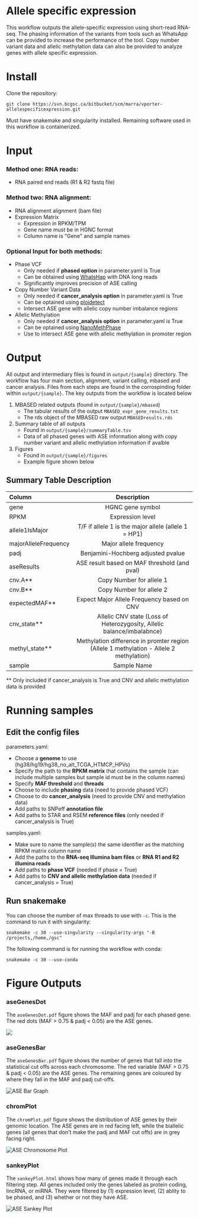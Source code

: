 
# Allele specific expression
This workflow outputs the allele-specific expression using short-read RNA-seq. The phasing information of the variants from tools such as WhatsApp can be provided to increase the performance of the tool. Copy number variant data and allelic methylation data can also be provided to analyze genes with allele specific expression.

# Install
Clone the repository:

```
git clone https://svn.bcgsc.ca/bitbucket/scm/marra/vporter-allelespecificexpression.git
```

Must have snakemake and singularity installed. Remaining software used in this workflow is containerized. 

# Input

### **Method one**: RNA reads: <br />
- RNA paired end reads (R1 & R2 fastq file)

### **Method two**: RNA alignment: <br />
- RNA alignment alignment (bam file)
- Expression Matrix 
    - Expression in RPKM/TPM
    - Gene name must be in HGNC format
    - Column name is "Gene" and sample names

### **Optional Input for both methods:**
- Phase VCF
    - Only needed if **phased option** in parameter.yaml is True   
    - Can be obtained using [WhatsHap](https://github.com/whatshap/whatshap/) with DNA long reads
    - Significantly improves precision of ASE calling
 - Copy Number Variant Data
    - Only needed if **cancer_analysis option** in parameter.yaml is True 
    - Can be optained using [ploidetect](https://github.com/lculibrk/Ploidetect)
    - Intersect ASE gene with allelic copy number imbalance regions
- Allelic Methylation
    - Only needed if **cancer_analysis option** in parameter.yaml is True 
    - Can be optained using [NanoMethPhase](https://github.com/vahidAK/NanoMethPhase)
    - Use to intersect ASE gene with allelic methylation in promoter region

# **Output**
All output and intermediary files is found in `output/{sample}` directory. The workflow has four main section, alignment, variant calling, mbased and cancer analysis. Files from each steps are found in the corrospinding folder within `output/{sample}`. The key outputs from the workflow is located below

1. MBASED related outputs (found in `output/{sample}/mbased`)
    - The tabular results of the output `MBASED_expr_gene_results.txt`
    - The rds object of the MBASED raw output `MBASEDresults.rds`
2. Summary table of all outputs
    - Found in `output/{sample}/summaryTable.tsv`
    - Data of all phased genes with ASE information along with copy number variant and allelic methylation information if avalble
3. Figures 
    - Found in `output/{sample}/figures`
    - Example figure shown below

## **Summary Table Description**
| Column               | Description                                                                            | 
| :---                 |    :----:                                                                              |  
| gene                 | HGNC gene symbol                                                                       | 
| RPKM                 | Expression level                                                                       | 
| allele1IsMajor       | T/F if allele 1 is the major allele (allele 1 = HP1)                                   | 
| majorAlleleFrequency | Major allele frequency                                                                 | 
| padj                 | Benjamini-Hochberg adjusted pvalue                                                     | 
| aseResults           | ASE result based on MAF threshold (and pval)                                           | 
| cnv.A**              | Copy Number for allele 1                                                               |
| cnv.B**              | Copy Number for allele 2                                                               |
| expectedMAF**        | Expect Major Allele Frequency based on CNV                                             |
| cnv_state**          | Allelic CNV state (Loss of Heterozygosity, Allelic balance/imbalabnce)                 |
| methyl_state**       | Methylation difference in promter region (Allele 1 methylation - Allele 2 methylation) |
| sample               | Sample Name                                                                            |

** Only included if cancer_analysis is True and CNV and allelic methylation data is provided  

# Running samples

## **Edit the config files**

parameters.yaml: <br />
- Choose a **genome** to use (hg38/hg19/hg38_no_alt_TCGA_HTMCP_HPVs)
- Specify the path to the **RPKM matrix** that contains the sample (can include multiple samples but sample id must be in the column names)
- Specify **MAF threshold** and **threads**
- Choose to include **phasing** data (need to provide phased VCF) 
- Choose to do **cancer_analysis** (need to provide CNV and methylation data)
- Add paths to SNPeff **annotation file**
- Add paths to STAR and RSEM **reference files** (only needed if cancer_analysis is True)

samples.yaml: <br />
- Make sure to name the sample(s) the same identifier as the matching RPKM matrix column name
- Add the paths to the **RNA-seq Illumina bam files** or **RNA R1 and R2 illumina reads**
- Add paths to **phase VCF** (needed if phase = True)
- Add paths to **CNV and allelic methylation data** (needed if cancer_analysis = True)


## **Run snakemake**
You can choose the number of max threads to use with `-c`. This is the command to run it with singularity:

```
snakemake -c 30 --use-singularity --singularity-args "-B /projects,/home,/gsc"
```

The following command is for running the workflow with conda:

```
snakemake -c 30 --use-conda 
```

# Figure Outputs 

### aseGenesDot
The `aseGenesDot.pdf` figure shows the MAF and padj for each phased gene. The red dots (MAF > 0.75 & padj < 0.05) are the ASE genes. 

![](./example_figures/aseGenesDot.png)

### aseGenesBar
The `aseGenesBar.pdf` figure shows the number of genes that fall into the statistical cut offs across each chromosome. The red variable (MAF > 0.75 & padj < 0.05) are the ASE genes. The remaining genes are coloured by where they fall in the MAF and padj cut-offs. 

![](example_figures/aseGenesBar.png "ASE Bar Graph")

### chromPlot
The `chromPlot.pdf` figure shows the distribution of ASE genes by their genomic location. The ASE genes are in red facing left, while the biallelic genes (all genes that don't make the padj and MAF cut offs) are in grey facing right. 

![](example_figures/chromPlot.png "ASE Chromosome Plot")

### sankeyPlot
The `sankeyPlot.html` shows how many of genes made it through each filtering step. All genes included only the genes labeled as protein coding, lincRNA, or miRNA.  They were filtered by (1) expression level, (2) ablity to be phased, and (3) whether or not they have ASE.

![](example_figures/sankeyPlot.png "ASE Sankey Plot")
